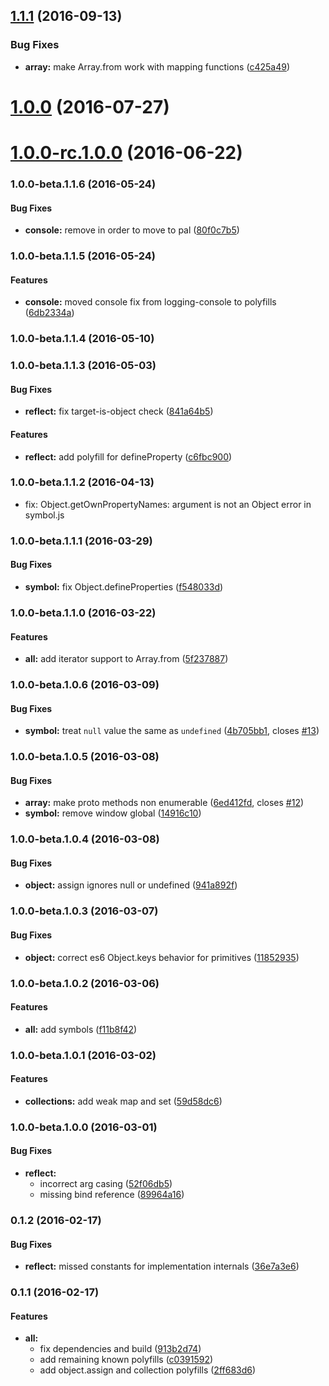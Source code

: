 <a name="1.1.1"></a>
## [1.1.1](https://github.com/aurelia/polyfills/compare/1.1.0...v1.1.1) (2016-09-13)


### Bug Fixes

* **array:** make Array.from work with mapping functions ([c425a49](https://github.com/aurelia/polyfills/commit/c425a49))



<a name="1.0.0"></a>
# [1.0.0](https://github.com/aurelia/polyfills/compare/1.0.0-rc.1.0.0...v1.0.0) (2016-07-27)



<a name="1.0.0-rc.1.0.0"></a>
# [1.0.0-rc.1.0.0](https://github.com/aurelia/polyfills/compare/1.0.0-beta.2.0.1...v1.0.0-rc.1.0.0) (2016-06-22)



### 1.0.0-beta.1.1.6 (2016-05-24)


#### Bug Fixes

* **console:** remove in order to move to pal ([80f0c7b5](http://github.com/aurelia/polyfills/commit/80f0c7b5c2e3c1abf290b1ed42fb84f1c340d31d))


### 1.0.0-beta.1.1.5 (2016-05-24)


#### Features

* **console:** moved console fix from logging-console to polyfills ([6db2334a](http://github.com/aurelia/polyfills/commit/6db2334a31e5d36f30e2dbda47bfaa2162f279bf))


### 1.0.0-beta.1.1.4 (2016-05-10)


### 1.0.0-beta.1.1.3 (2016-05-03)


#### Bug Fixes

* **reflect:** fix target-is-object check ([841a64b5](http://github.com/aurelia/polyfills/commit/841a64b597d320425773b393dfe4366ca0fc22bb))


#### Features

* **reflect:** add polyfill for defineProperty ([c6fbc900](http://github.com/aurelia/polyfills/commit/c6fbc900e8e62bbf6dd3730e3557de12e10d4f4b))


### 1.0.0-beta.1.1.2 (2016-04-13)

* fix: Object.getOwnPropertyNames: argument is not an Object error in symbol.js


### 1.0.0-beta.1.1.1 (2016-03-29)


#### Bug Fixes

* **symbol:** fix Object.defineProperties ([f548033d](http://github.com/aurelia/polyfills/commit/f548033d486a26770195daf95a94e905510106f1))


### 1.0.0-beta.1.1.0 (2016-03-22)


#### Features

* **all:** add iterator support to Array.from ([5f237887](http://github.com/aurelia/polyfills/commit/5f237887f5f750c365ba71c292f3427ae5301a8b))


### 1.0.0-beta.1.0.6 (2016-03-09)


#### Bug Fixes

* **symbol:** treat `null` value the same as `undefined` ([4b705bb1](http://github.com/aurelia/polyfills/commit/4b705bb1c4886e197d0e8dfcc291fb3308238372), closes [#13](http://github.com/aurelia/polyfills/issues/13))


### 1.0.0-beta.1.0.5 (2016-03-08)


#### Bug Fixes

* **array:** make proto methods non enumerable ([6ed412fd](http://github.com/aurelia/polyfills/commit/6ed412fd206c2b987658e205470c496630a0dd6f), closes [#12](http://github.com/aurelia/polyfills/issues/12))
* **symbol:** remove window global ([14916c10](http://github.com/aurelia/polyfills/commit/14916c10efa17a6f2a109beb4979fbe038879649))


### 1.0.0-beta.1.0.4 (2016-03-08)


#### Bug Fixes

* **object:** assign ignores null or undefined ([941a892f](http://github.com/aurelia/polyfills/commit/941a892f8a63bce8dea3566c97e911ee31622359))


### 1.0.0-beta.1.0.3 (2016-03-07)


#### Bug Fixes

* **object:** correct es6 Object.keys behavior for primitives ([11852935](http://github.com/aurelia/polyfills/commit/11852935d02a451f2ea13c48dd0dd6877d890c8e))


### 1.0.0-beta.1.0.2 (2016-03-06)


#### Features

* **all:** add symbols ([f11b8f42](http://github.com/aurelia/polyfills/commit/f11b8f422cb512c3e4aba377278ab0a33375a96d))


### 1.0.0-beta.1.0.1 (2016-03-02)


#### Features

* **collections:** add weak map and set ([59d58dc6](http://github.com/aurelia/polyfills/commit/59d58dc6a571718a3b70329d6c54d3a5c00a063b))


### 1.0.0-beta.1.0.0 (2016-03-01)


#### Bug Fixes

* **reflect:**
  * incorrect arg casing ([52f06db5](http://github.com/aurelia/polyfills/commit/52f06db5682042ee1b3c4601a4133b10e446e7b4))
  * missing bind reference ([89964a16](http://github.com/aurelia/polyfills/commit/89964a1602ad216ef1db0f04823f62dd04a67dca))


### 0.1.2 (2016-02-17)


#### Bug Fixes

* **reflect:** missed constants for implementation internals ([36e7a3e6](http://github.com/aurelia/polyfills/commit/36e7a3e6b8f7327af65e01fc98e04352998b0abc))


### 0.1.1 (2016-02-17)


#### Features

* **all:**
  * fix dependencies and build ([913b2d74](http://github.com/aurelia/polyfills/commit/913b2d746f317102904346af30051140a9e50bf2))
  * add remaining known polyfills ([c0391592](http://github.com/aurelia/polyfills/commit/c03915926a3c531ce67d0156d16729def2482b14))
  * add object.assign and collection polyfills ([2ff683d6](http://github.com/aurelia/polyfills/commit/2ff683d6fdd6a36857d30a14f2b80c5e57815a54))
